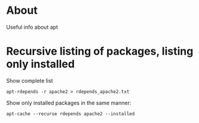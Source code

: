 # About
Useful info about apt

# Recursive listing of packages, listing only installed

Show complete list
```
apt-rdepends -r apache2 > rdepends_apache2.txt
```

Show only installed packages in the same manner:

```
apt-cache --recurse rdepends apache2 --installed
```
